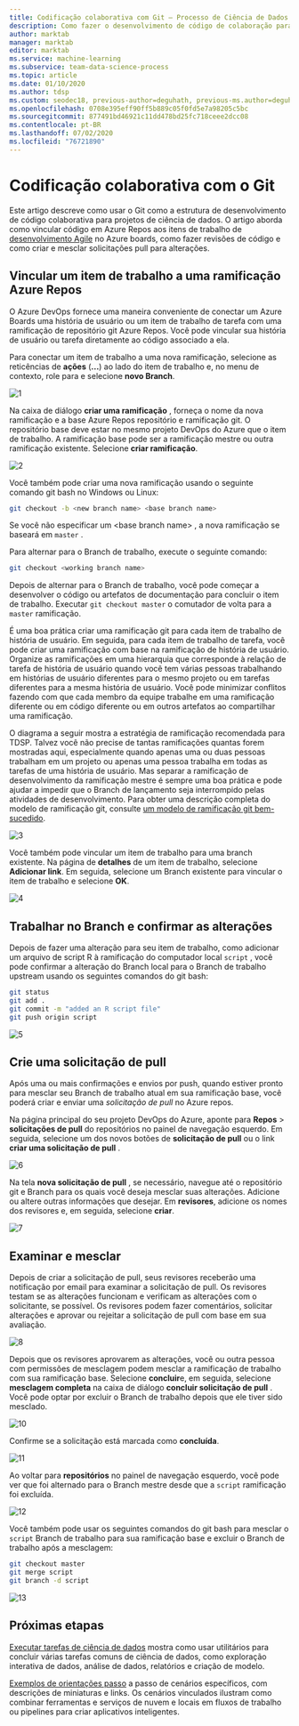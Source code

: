 ```yaml
---
title: Codificação colaborativa com Git – Processo de Ciência de Dados da Equipe
description: Como fazer o desenvolvimento de código de colaboração para projetos de ciência de dados usando o Git com o planejamento do Agile.
author: marktab
manager: marktab
editor: marktab
ms.service: machine-learning
ms.subservice: team-data-science-process
ms.topic: article
ms.date: 01/10/2020
ms.author: tdsp
ms.custom: seodec18, previous-author=deguhath, previous-ms.author=deguhath
ms.openlocfilehash: 0708e395eff90ff5b889c05f0fd5e7a98205c5bc
ms.sourcegitcommit: 877491bd46921c11dd478bd25fc718ceee2dcc08
ms.contentlocale: pt-BR
ms.lasthandoff: 07/02/2020
ms.locfileid: "76721890"
---
```

# <a name="collaborative-coding-with-git"></a>Codificação colaborativa com o Git

Este artigo descreve como usar o Git como a estrutura de desenvolvimento de código colaborativa para projetos de ciência de dados. O artigo aborda como vincular código em Azure Repos aos itens de trabalho de [desenvolvimento Agile](agile-development.md) no Azure boards, como fazer revisões de código e como criar e mesclar solicitações pull para alterações.

## <a name="link-a-work-item-to-an-azure-repos-branch"></a><a name='Linkaworkitemwithagitbranch-1'></a>Vincular um item de trabalho a uma ramificação Azure Repos 

O Azure DevOps fornece uma maneira conveniente de conectar um Azure Boards uma história de usuário ou um item de trabalho de tarefa com uma ramificação de repositório git Azure Repos. Você pode vincular sua história de usuário ou tarefa diretamente ao código associado a ela. 

Para conectar um item de trabalho a uma nova ramificação, selecione as reticências de **ações** (**...**) ao lado do item de trabalho e, no menu de contexto, role para e selecione **novo Branch**.  

![1](./media/collaborative-coding-with-git/1-sprint-board-view.png)

Na caixa de diálogo **criar uma ramificação** , forneça o nome da nova ramificação e a base Azure Repos repositório e ramificação git. O repositório base deve estar no mesmo projeto DevOps do Azure que o item de trabalho. A ramificação base pode ser a ramificação mestre ou outra ramificação existente. Selecione **criar ramificação**. 

![2](./media/collaborative-coding-with-git/2-create-a-branch.png)

Você também pode criar uma nova ramificação usando o seguinte comando git bash no Windows ou Linux:

```bash
git checkout -b <new branch name> <base branch name>

```
Se você não especificar um \<base branch name> , a nova ramificação se baseará em `master` . 

Para alternar para o Branch de trabalho, execute o seguinte comando: 

```bash
git checkout <working branch name>
```

Depois de alternar para o Branch de trabalho, você pode começar a desenvolver o código ou artefatos de documentação para concluir o item de trabalho. Executar `git checkout master` o comutador de volta para a `master` ramificação.

É uma boa prática criar uma ramificação git para cada item de trabalho de história de usuário. Em seguida, para cada item de trabalho de tarefa, você pode criar uma ramificação com base na ramificação de história de usuário. Organize as ramificações em uma hierarquia que corresponde à relação de tarefa de história de usuário quando você tem várias pessoas trabalhando em histórias de usuário diferentes para o mesmo projeto ou em tarefas diferentes para a mesma história de usuário. Você pode minimizar conflitos fazendo com que cada membro da equipe trabalhe em uma ramificação diferente ou em código diferente ou em outros artefatos ao compartilhar uma ramificação. 

O diagrama a seguir mostra a estratégia de ramificação recomendada para TDSP. Talvez você não precise de tantas ramificações quantas forem mostradas aqui, especialmente quando apenas uma ou duas pessoas trabalham em um projeto ou apenas uma pessoa trabalha em todas as tarefas de uma história de usuário. Mas separar a ramificação de desenvolvimento da ramificação mestre é sempre uma boa prática e pode ajudar a impedir que o Branch de lançamento seja interrompido pelas atividades de desenvolvimento. Para obter uma descrição completa do modelo de ramificação git, consulte [um modelo de ramificação git bem-sucedido](https://nvie.com/posts/a-successful-git-branching-model/).

![3](./media/collaborative-coding-with-git/3-git-branches.png)

Você também pode vincular um item de trabalho para uma branch existente. Na página de **detalhes** de um item de trabalho, selecione **Adicionar link**. Em seguida, selecione um Branch existente para vincular o item de trabalho e selecione **OK**. 

![4](./media/collaborative-coding-with-git/4-link-to-an-existing-branch.png)

## <a name="work-on-the-branch-and-commit-changes"></a><a name='WorkonaBranchandCommittheChanges-2'></a>Trabalhar no Branch e confirmar as alterações 

Depois de fazer uma alteração para seu item de trabalho, como adicionar um arquivo de script R à ramificação do computador local `script` , você pode confirmar a alteração do Branch local para o Branch de trabalho upstream usando os seguintes comandos do git bash:

```bash
git status
git add .
git commit -m "added an R script file"
git push origin script
```

![5](./media/collaborative-coding-with-git/5-sprint-push-to-branch.png)

## <a name="create-a-pull-request"></a><a name='CreateapullrequestonVSTS-3'></a>Crie uma solicitação de pull

Após uma ou mais confirmações e envios por push, quando estiver pronto para mesclar seu Branch de trabalho atual em sua ramificação base, você poderá criar e enviar uma *solicitação de pull* no Azure repos. 

Na página principal do seu projeto DevOps do Azure, aponte para **Repos**  >  **solicitações de pull** do repositórios no painel de navegação esquerdo. Em seguida, selecione um dos novos botões de **solicitação de pull** ou o link **criar uma solicitação de pull** .

![6](./media/collaborative-coding-with-git/6-spring-create-pull-request.png)

Na tela **nova solicitação de pull** , se necessário, navegue até o repositório git e Branch para os quais você deseja mesclar suas alterações. Adicione ou altere outras informações que desejar. Em **revisores**, adicione os nomes dos revisores e, em seguida, selecione **criar**. 

![7](./media/collaborative-coding-with-git/7-spring-send-pull-request.png)

## <a name="review-and-merge"></a><a name='ReviewandMerge-4'></a>Examinar e mesclar

Depois de criar a solicitação de pull, seus revisores receberão uma notificação por email para examinar a solicitação de pull. Os revisores testam se as alterações funcionam e verificam as alterações com o solicitante, se possível. Os revisores podem fazer comentários, solicitar alterações e aprovar ou rejeitar a solicitação de pull com base em sua avaliação. 

![8](./media/collaborative-coding-with-git/8-add_comments.png)

Depois que os revisores aprovarem as alterações, você ou outra pessoa com permissões de mesclagem podem mesclar a ramificação de trabalho com sua ramificação base. Selecione **concluir**e, em seguida, selecione **mesclagem completa** na caixa de diálogo **concluir solicitação de pull** . Você pode optar por excluir o Branch de trabalho depois que ele tiver sido mesclado. 

![10](./media/collaborative-coding-with-git/10-spring-complete-pullrequest.png)

Confirme se a solicitação está marcada como **concluída**. 

![11](./media/collaborative-coding-with-git/11-spring-merge-pullrequest.png)

Ao voltar para **repositórios** no painel de navegação esquerdo, você pode ver que foi alternado para o Branch mestre desde que a `script` ramificação foi excluída.

![12](./media/collaborative-coding-with-git/12-spring-branch-deleted.png)

Você também pode usar os seguintes comandos do git bash para mesclar o `script` Branch de trabalho para sua ramificação base e excluir o Branch de trabalho após a mesclagem:

```bash
git checkout master
git merge script
git branch -d script
```

![13](./media/collaborative-coding-with-git/13-spring-branch-deleted-commandline.png)

## <a name="next-steps"></a>Próximas etapas

[Executar tarefas de ciência de dados](execute-data-science-tasks.md) mostra como usar utilitários para concluir várias tarefas comuns de ciência de dados, como exploração interativa de dados, análise de dados, relatórios e criação de modelo.

[Exemplos de orientações passo](walkthroughs.md) a passo de cenários específicos, com descrições de miniaturas e links. Os cenários vinculados ilustram como combinar ferramentas e serviços de nuvem e locais em fluxos de trabalho ou pipelines para criar aplicativos inteligentes. 

